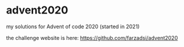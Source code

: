 # advent2020
my solutions for Advent of code 2020 (started in 2021)

the challenge website is here: https://github.com/farzadsi/advent2020